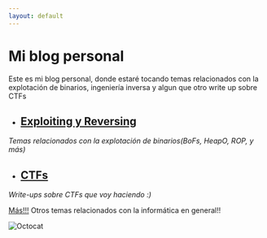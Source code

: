 ```yaml
---
layout: default
---
```


# Mi blog personal

Este es mi blog personal, donde estaré tocando temas relacionados con la explotación de binarios, ingeniería inversa y algun que otro write up sobre CTFs

*  ## [Exploiting y Reversing](./exploiting.html)
_Temas relacionados con la explotación de binarios(BoFs, HeapO, ROP, y más)_

*  ## [CTFs](./CTFs.html)
_Write-ups sobre CTFs que voy haciendo :)_

[Más!!!](./random_posts.html)
Otros temas relacionados con la informática en general!!

![Octocat](https://github.githubassets.com/images/icons/emoji/octocat.png)

